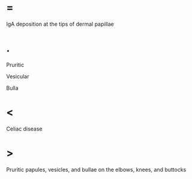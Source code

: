 # =

IgA deposition at the tips of dermal papillae

# .

Pruritic

Vesicular

Bulla

# <

Celiac disease

# >

Pruritic papules, vesicles, and bullae on the elbows, knees, and buttocks
